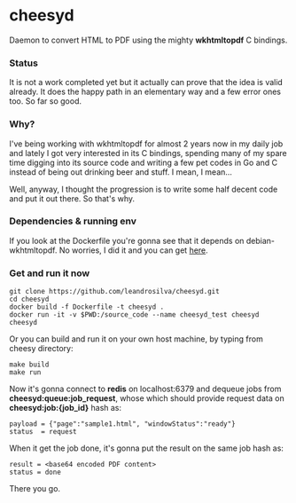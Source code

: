 # cheesyd

Daemon to convert HTML to PDF using the mighty **wkhtmltopdf** C bindings.

### Status

It is not a work completed yet but it actually can prove that the idea is valid already. It does the happy path in an elementary way and a few error ones too. So far so good.

### Why?

I've being working with wkhtmltopdf for almost 2 years now in my daily job and lately I got very interested in its C bindings, spending many of my spare time digging into its source code and writing a few pet codes in Go and C instead of being out drinking beer and stuff. I mean, I mean...

Well, anyway, I thought the progression is to write some half decent code and put it out there. So that's why.

### Dependencies & running env

If you look at the Dockerfile you're gonna see that it depends on debian-wkhtmltopdf. No worries, I did it and you can get [here](https://github.com/leandrosilva/debian-wkhtmltopdf).

### Get and run it now

    git clone https://github.com/leandrosilva/cheesyd.git
    cd cheesyd
    docker build -f Dockerfile -t cheesyd .
    docker run -it -v $PWD:/source_code --name cheesyd_test cheesyd
    cheesyd

Or you can build and run it on your own host machine, by typing from cheesy directory:

    make build
    make run

Now it's gonna connect to **redis** on localhost:6379 and dequeue jobs from **cheesyd:queue:job_request**, whose which should provide request data on **cheesyd:job:{job_id}** hash as:

    payload = {"page":"sample1.html", "windowStatus":"ready"}
    status  = request

When it get the job done, it's gonna put the result on the same job hash as:

    result = <base64 encoded PDF content>
    status = done

There you go.
